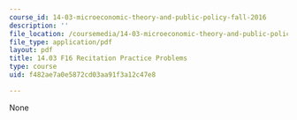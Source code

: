 ```yaml
---
course_id: 14-03-microeconomic-theory-and-public-policy-fall-2016
description: ''
file_location: /coursemedia/14-03-microeconomic-theory-and-public-policy-fall-2016/f482ae7a0e5872cd03aa91f3a12c47e8_MIT14_03F16_RecProb.pdf
file_type: application/pdf
layout: pdf
title: 14.03 F16 Recitation Practice Problems
type: course
uid: f482ae7a0e5872cd03aa91f3a12c47e8

---
```

None